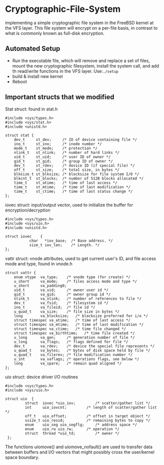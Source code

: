 # Cryptographic-File-System
implementing a simple cryptographic file system in the FreeBSD kernel at the VFS layer. This file system will encrypt on a per-file basis, in contrast to what is commonly known as full-disk encryption.

## Automated Setup
- Run the executable file, which will remove and replace a set of files, mount the new cryptographic filesystem, install the system call, and add th read/write functions in the VFS layer. Use:`./setup`
- build & install new kernel
- Reboot

## Important structs that we modified

Stat struct: found in stat.h
```
#include <sys/types.h>
#include <sys/stat.h>
#include <unistd.h>

struct stat {
    dev_t     st_dev;     /* ID of device containing file */
    ino_t     st_ino;     /* inode number */
    mode_t    st_mode;    /* protection */
    nlink_t   st_nlink;   /* number of hard links */
    uid_t     st_uid;     /* user ID of owner */
    gid_t     st_gid;     /* group ID of owner */
    dev_t     st_rdev;    /* device ID (if special file) */
    off_t     st_size;    /* total size, in bytes */
    blksize_t st_blksize; /* blocksize for file system I/O */
    blkcnt_t  st_blocks;  /* number of 512B blocks allocated */
    time_t    st_atime;   /* time of last access */
    time_t    st_mtime;   /* time of last modification */
    time_t    st_ctime;   /* time of last status change */
};
```

iovec struct: input/output vector, used to initialize the buffer for encryption/decryption
```
#include <sys/types.h>
#include <sys/uio.h>
#include <unistd.h>

struct iovec	{
		   char	  *iov_base;  /* Base address. */
		   size_t iov_len;    /* Length. */
};
```

vattr struct: vnode attributes, used to get current user's ID, and file access mode and type, found in vnode.h
```
struct vattr {
	enum vtype	va_type;	/* vnode type (for create) */
	u_short		va_mode;	/* files access mode and type */
	u_short		va_padding0;
	uid_t		va_uid;		/* owner user id */
	gid_t		va_gid;		/* owner group id */
	nlink_t		va_nlink;	/* number of references to file */
	dev_t		va_fsid;	/* filesystem id */
	ino_t		va_fileid;	/* file id */
	u_quad_t	va_size;	/* file size in bytes */
	long		va_blocksize;	/* blocksize preferred for i/o */
	struct timespec	va_atime;	/* time of last access */
	struct timespec	va_mtime;	/* time of last modification */
	struct timespec	va_ctime;	/* time file changed */
	struct timespec	va_birthtime;	/* time file created */
	u_long		va_gen;		/* generation number of file */
	u_long		va_flags;	/* flags defined for file */
	dev_t		va_rdev;	/* device the special file represents */
	u_quad_t	va_bytes;	/* bytes of disk space held by file */
	u_quad_t	va_filerev;	/* file modification number */
	u_int		va_vaflags;	/* operations flags, see below */
	long		va_spare;	/* remain quad aligned */
};
```

uio struct: device driver I/O	routines
```
#include <sys/types.h>
#include <sys/uio.h>

struct uio	{
	     struct  iovec *uio_iov;	     /*	scatter/gather list */
	     int     uio_iovcnt;	     /*	length of scatter/gather list */
	     off_t   uio_offset;	     /*	offset in target object	*/
	     ssize_t uio_resid;		     /*	remaining bytes	to copy	*/
	     enum    uio_seg uio_segflg;     /*	address	space */
	     enum    uio_rw uio_rw;	     /*	operation */
	     struct  thread *uio_td;	     /*	owner */
 };
```
The functions uiomove() and uiomove_nofault() are used to transfer	data between buffers and I/O vectors that might	possibly cross the user/kernel space boundary.
